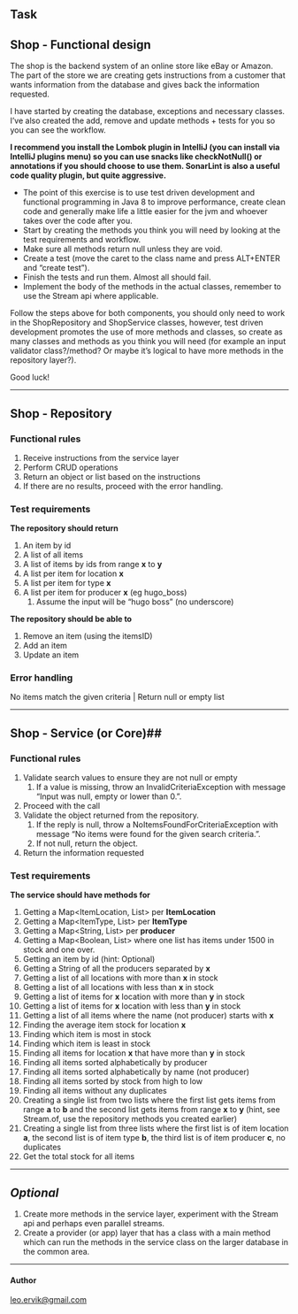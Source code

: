## Task ##

## Shop - Functional design ##
The shop is the backend system of an online store like eBay or Amazon. The part of the store we are creating gets instructions from a customer that wants information from the database and gives back the information requested.

I have started by creating the database, exceptions and necessary classes. I’ve also created the add, remove and update methods + tests for you so you can see the workflow.

**I recommend you install the Lombok plugin in IntelliJ (you can install via IntelliJ plugins menu) so you can use snacks like checkNotNull() or annotations if you should choose to use them.
SonarLint is also a useful code quality plugin, but quite aggressive.**

* The point of this exercise is to use test driven development and functional programming in Java 8 to improve performance, create clean code and generally make life a little easier for the jvm and whoever takes over the code after you.
* Start by creating the methods you think you will need by looking at the test requirements and workflow.
* Make sure all methods return null unless they are void.
* Create a test (move the caret to the class name and press ALT+ENTER and “create test”).
* Finish the tests and run them. Almost all should fail.
* Implement the body of the methods in the actual classes, remember to use the Stream api where applicable.

Follow the steps above for both components, you should only need to work in the ShopRepository and ShopService classes, however, test driven development promotes the use of more methods and classes, so create as many classes and methods as you think you will need (for example an input validator class?/method? Or maybe it’s logical to have more methods in the repository layer?).

Good luck!


---

## Shop - Repository ##

### Functional rules ###
1. Receive instructions from the service layer
2. Perform CRUD operations
3. Return an object or list based on the instructions
4. If there are no results, proceed with the error handling.


### Test requirements ###

**The repository should return**

1. An item by id
2. A list of all items 
3. A list of items by ids from range **x** to **y**
4. A list per item for location **x**
5. A list per item for type **x**
6. A list per item for producer **x** (eg hugo_boss)
	1. Assume the input will be “hugo boss” (no underscore)
	
**The repository should be able to**

1. Remove an item (using the itemsID)
2. Add an item
3. Update an item

### Error handling ##
No items match the given criteria | Return null or empty list


---

## Shop - Service (or Core)##

### Functional rules ###
1. Validate search values to ensure they are not null or empty
	1. If a value is missing, throw an InvalidCriteriaException with message “Input was null, empty or lower than 0.”.
2. Proceed with the call
3. Validate the object returned from the repository.
	1. If the reply is null, throw a NoItemsFoundForCriteriaException with message “No items were found for the given search criteria.”.
	2. If not null, return the object.
4. Return the information requested


### Test requirements ##

**The service should have methods for**

1. Getting a Map<ItemLocation, List<Item>> per **ItemLocation**
2. Getting a Map<ItemType, List<Item>> per **ItemType**
3. Getting a Map<String, List<Item>> per **producer**
4. Getting a Map<Boolean, List<Item>> where one list has items under 1500 in stock and one over.
5. Getting an item by id (hint: Optional)
6. Getting a String of all the producers separated by **x**
7. Getting a list of all locations with more than **x** in stock
8. Getting a list of all locations with less than **x** in stock
9. Getting a list of items for **x** location with more than **y** in stock
10. Getting a list of items for **x** location with less than **y** in stock
11. Getting a list of all items where the name (not producer) starts with **x**
12. Finding the average item stock for location **x**
14. Finding which item is most in stock
15. Finding which item is least in stock
16. Finding all items for location **x** that have more than **y** in stock
17. Finding all items sorted alphabetically by producer
18. Finding all items sorted alphabetically by name (not producer)
19. Finding all items sorted by stock from high to low
20. Finding all items without any duplicates
21. Creating a single list from two lists where the first list gets items from range **a** to **b** and the second list gets items from range **x** to **y** (hint, see Stream.of, use the repository methods you created earlier)
22. Creating a single list from three lists where the first list is of item location **a**, the second list is of item type **b**, the third list is of item producer **c**, no duplicates
23. Get the total stock for all items


---

## ***Optional*** ##

1. Create more methods in the service layer, experiment with the Stream api and perhaps even parallel streams.
2. Create a provider (or app) layer that has a class with a main method which can run the methods in the service class on the larger database in the common area.


---

#### Author ####

leo.ervik@gmail.com